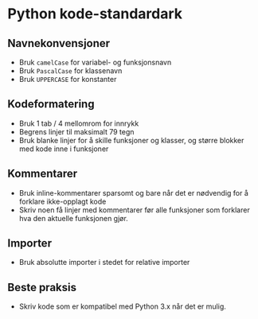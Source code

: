 # Python kode-standardark

## Navnekonvensjoner
- Bruk `camelCase` for variabel- og funksjonsnavn
- Bruk `PascalCase` for klassenavn
- Bruk `UPPERCASE` for konstanter

## Kodeformatering
- Bruk 1 tab / 4 mellomrom for innrykk
- Begrens linjer til maksimalt 79 tegn
- Bruk blanke linjer for å skille funksjoner og klasser, og større blokker med kode inne i funksjoner

## Kommentarer
- Bruk inline-kommentarer sparsomt og bare når det er nødvendig for å forklare ikke-opplagt kode
- Skriv noen få linjer med kommentarer før alle funksjoner som forklarer hva den aktuelle funksjonen gjør.

## Importer
- Bruk absolutte importer i stedet for relative importer

## Beste praksis
- Skriv kode som er kompatibel med Python 3.x når det er mulig.
